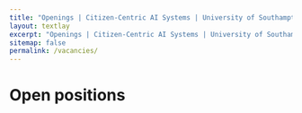 ```yaml
---
title: "Openings | Citizen-Centric AI Systems | University of Southampton"
layout: textlay
excerpt: "Openings | Citizen-Centric AI Systems | University of Southampton"
sitemap: false
permalink: /vacancies/
---
```


# Open positions
